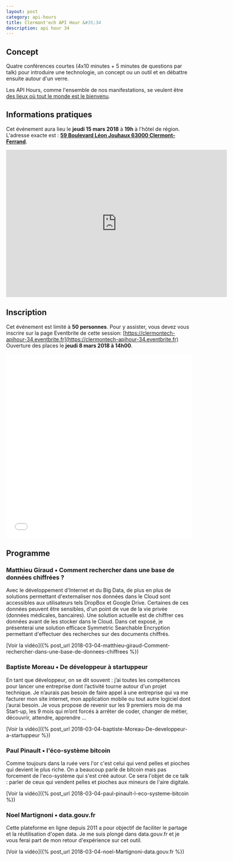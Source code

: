 ```yaml
---
layout: post
category: api-hours
title: Clermont'ech API Hour &#35;34
description: api hour 34
---
```




## Concept

Quatre conférences courtes (4x10 minutes + 5 minutes de questions par talk)
pour introduire une technologie, un concept ou un outil et en débattre ensuite
autour d'un verre.

Les API Hours, comme l'ensemble de nos manifestations, se veulent être [des
lieux où tout le monde est le bienvenu](/code-of-conduct.html).


## Informations pratiques

Cet événement aura lieu le **jeudi 15 mars 2018** à **19h** à l'hôtel de région. L'adresse
exacte est : [**59 Boulevard Léon Jouhaux 63000 Clermont-Ferrand**](https://osm.org/go/0AkOKx_14--).

<iframe width="600" height="400" frameborder="0" scrolling="no" marginheight="0" marginwidth="0" src="https://www.openstreetmap.org/export/embed.html?bbox=3.1138730049133305%2C45.79396934299903%2C3.117982149124146%2C45.79611996814522&amp;layer=mapnik&amp;marker=45.7950446659467%2C3.115927577018738" style="border: none"></iframe>

## Inscription

Cet événement est limité à **50 personnes**.  Pour y assister, vous devez vous
inscrire sur la page Eventbrite de cette session: [https://clermontech-apihour-34.eventbrite.fr](https://clermontech-apihour-34.eventbrite.fr)
Ouverture des places le **jeudi 8 mars 2018 à 14h00**.


<iframe src="//eventbrite.fr/tickets-external?eid=43810615731&ref=etckt" frameborder="0" height="500" width="100%" vspace="0" hspace="0" marginheight="5" marginwidth="5" scrolling="auto" allowtransparency="true"></iframe>


## Programme

### Matthieu Giraud • Comment rechercher dans une base de données chiffrées ?

Avec le développement d'Internet et du Big Data, de plus en
plus de solutions permettant d'externaliser nos données dans le Cloud
sont accessibles aux utilisateurs tels DropBox et Google Drive.
Certaines de ces données peuvent être sensibles, d'un point de vue de la
vie privée (données médicales, bancaires). Une solution actuelle est de
chiffrer ces données avant de les stocker dans le Cloud. Dans cet
exposé, je présenterai une solution efficace Symmetric Searchable
Encryption permettant d'effectuer des recherches sur des documents chiffrés.


[Voir la vidéo]({% post_url 2018-03-04-matthieu-giraud-Comment-rechercher-dans-une-base-de-donnees-chiffrees %})

### Baptiste Moreau • De développeur à startuppeur

En tant que développeur, on se dit souvent : j’ai toutes les compétences pour lancer une entreprise dont l’activité tourne autour d'un projet technique. Je n’aurais pas besoin de faire appel à une entreprise qui va me facturer mon site internet, mon application mobile ou tout autre logiciel dont j’aurai besoin.
Je vous propose de revenir sur les 9 premiers mois de ma Start-up, les 9 mois qui m’ont forcés à arrêter de coder, changer de métier, découvrir, attendre, apprendre …

[Voir la vidéo]({% post_url 2018-03-04-baptiste-Moreau-De-developpeur-a-startuppeur %})


### Paul Pinault • l'éco-système bitcoin

Comme toujours dans la ruée vers l'or c'est celui qui vend pelles et pioches qui devient le plus riche. On a beaucoup parlé de bitcoin mais pas forcement de l'eco-système qui s'est créé autour. Ce sera l'objet de ce talk : parler de ceux qui vendent pelles et pioches aux mineurs de l'aire digitale.

[Voir la vidéo]({% post_url 2018-03-04-paul-pinault-l-eco-systeme-bitcoin %})

### Noel Martignoni • data.gouv.fr

Cette plateforme en ligne depuis 2011 a pour objectif de faciliter le partage et la réutilisation d'open data.
Je me suis plongé dans data.gouv.fr et je vous ferai part de mon retour d'expérience sur cet outil.

[Voir la vidéo]({% post_url 2018-03-04-noel-Martignoni-data.gouv.fr %})
